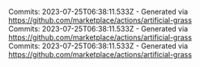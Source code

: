 Commits: 2023-07-25T06:38:11.533Z - Generated via https://github.com/marketplace/actions/artificial-grass
<br>
Commits: 2023-07-25T06:38:11.533Z - Generated via https://github.com/marketplace/actions/artificial-grass
<br>
Commits: 2023-07-25T06:38:11.533Z - Generated via https://github.com/marketplace/actions/artificial-grass
<br>

